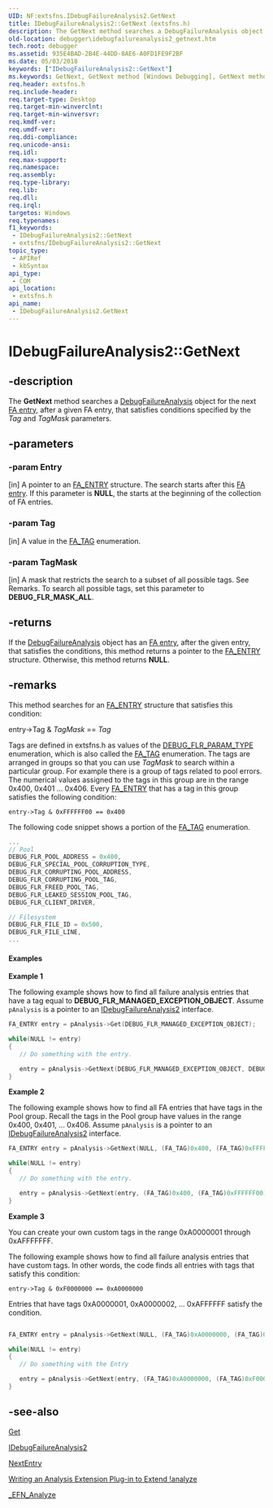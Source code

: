 ```yaml
---
UID: NF:extsfns.IDebugFailureAnalysis2.GetNext
title: IDebugFailureAnalysis2::GetNext (extsfns.h)
description: The GetNext method searches a DebugFailureAnalysis object for the next FA entry, after a given FA entry, that satisfies conditions specified by the Tag and TagMask parameters.
old-location: debugger\idebugfailureanalysis2_getnext.htm
tech.root: debugger
ms.assetid: 935E4BAD-2B4E-44DD-8AE6-A0FD1FE9F2BF
ms.date: 05/03/2018
keywords: ["IDebugFailureAnalysis2::GetNext"]
ms.keywords: GetNext, GetNext method [Windows Debugging], GetNext method [Windows Debugging],IDebugFailureAnalysis2 interface, IDebugFailureAnalysis2 interface [Windows Debugging],GetNext method, IDebugFailureAnalysis2.GetNext, IDebugFailureAnalysis2::GetNext, debugger.idebugfailureanalysis2_getnext, extsfns/IDebugFailureAnalysis2::GetNext
req.header: extsfns.h
req.include-header: 
req.target-type: Desktop
req.target-min-winverclnt: 
req.target-min-winversvr: 
req.kmdf-ver: 
req.umdf-ver: 
req.ddi-compliance: 
req.unicode-ansi: 
req.idl: 
req.max-support: 
req.namespace: 
req.assembly: 
req.type-library: 
req.lib: 
req.dll: 
req.irql: 
targetos: Windows
req.typenames: 
f1_keywords:
 - IDebugFailureAnalysis2::GetNext
 - extsfns/IDebugFailureAnalysis2::GetNext
topic_type:
 - APIRef
 - kbSyntax
api_type:
 - COM
api_location:
 - extsfns.h
api_name:
 - IDebugFailureAnalysis2.GetNext
---
```


# IDebugFailureAnalysis2::GetNext


## -description

   The <b>GetNext</b> method searches a <a href="https://docs.microsoft.com/windows-hardware/drivers/ddi/extsfns/nn-extsfns-idebugfailureanalysis2">DebugFailureAnalysis</a> object for the next <a href="https://docs.microsoft.com/windows-hardware/drivers/debugger/failure-analysis-entries">FA entry</a>, after a given FA entry, that satisfies conditions specified by the <i>Tag</i> and <i>TagMask</i> parameters.

## -parameters

### -param Entry 

[in]
A pointer to an <a href="https://docs.microsoft.com/windows-hardware/drivers/ddi/extsfns/ns-extsfns-_fa_entry">FA_ENTRY</a> structure. The search starts after this <a href="https://docs.microsoft.com/windows-hardware/drivers/debugger/failure-analysis-entries">FA entry</a>. If this parameter is <b>NULL</b>, the starts at the beginning of the collection of FA entries.

### -param Tag 

[in]
A value in the <a href="https://docs.microsoft.com/windows-hardware/drivers/debugger/writing-an-analysis-extension-to-extend--analyze">FA_TAG</a> enumeration.

### -param TagMask 

[in]
A mask that restricts the search to a subset of all possible tags. See Remarks. To search all possible tags, set this parameter to <b>DEBUG_FLR_MASK_ALL</b>.

## -returns

If the <a href="https://docs.microsoft.com/windows-hardware/drivers/ddi/extsfns/nn-extsfns-idebugfailureanalysis2">DebugFailureAnalysis</a> object has an <a href="https://docs.microsoft.com/windows-hardware/drivers/debugger/failure-analysis-entries">FA entry</a>, after the given entry, that satisfies the conditions, this method returns a pointer to the <a href="https://docs.microsoft.com/windows-hardware/drivers/ddi/extsfns/ns-extsfns-_fa_entry">FA_ENTRY</a> structure. Otherwise, this method returns <b>NULL</b>.

## -remarks

This method searches for an <a href="https://docs.microsoft.com/windows-hardware/drivers/ddi/extsfns/ns-extsfns-_fa_entry">FA_ENTRY</a> structure that satisfies this condition:

entry->Tag & <i>TagMask</i> == <i>Tag</i>

Tags are defined in extsfns.h as values of the <a href="https://docs.microsoft.com/windows-hardware/drivers/ddi/extsfns/ne-extsfns-_debug_flr_param_type">DEBUG_FLR_PARAM_TYPE</a> enumeration, which is also called the <a href="https://docs.microsoft.com/windows-hardware/drivers/debugger/writing-an-analysis-extension-to-extend--analyze">FA_TAG</a> enumeration. The tags are arranged in groups so that you can use <i>TagMask</i> to search within a particular group. For example there is a group of tags related to pool errors. The numerical values assigned to the tags in this group are in the range 0x400, 0x401 ... 0x406. Every <a href="https://docs.microsoft.com/windows-hardware/drivers/ddi/extsfns/ns-extsfns-_fa_entry">FA_ENTRY</a> that has a tag in this group satisfies the following condition:

<code>entry->Tag & 0xFFFFFF00 == 0x400</code>

The following code snippet shows a portion of the <a href="https://docs.microsoft.com/windows-hardware/drivers/debugger/writing-an-analysis-extension-to-extend--analyze">FA_TAG</a> enumeration.


```cpp
...
// Pool
DEBUG_FLR_POOL_ADDRESS = 0x400,
DEBUG_FLR_SPECIAL_POOL_CORRUPTION_TYPE,
DEBUG_FLR_CORRUPTING_POOL_ADDRESS,
DEBUG_FLR_CORRUPTING_POOL_TAG,
DEBUG_FLR_FREED_POOL_TAG,
DEBUG_FLR_LEAKED_SESSION_POOL_TAG,
DEBUG_FLR_CLIENT_DRIVER,

// Filesystem
DEBUG_FLR_FILE_ID = 0x500,
DEBUG_FLR_FILE_LINE,
...
```


#### Examples

<b>Example 1</b>

The following example shows how to find all failure analysis entries that have a tag equal to <b>DEBUG_FLR_MANAGED_EXCEPTION_OBJECT</b>. Assume <code>pAnalysis</code> is a pointer to an <a href="https://docs.microsoft.com/windows-hardware/drivers/ddi/extsfns/nn-extsfns-idebugfailureanalysis2">IDebugFailureAnalysis2</a> interface.


```cpp
FA_ENTRY entry = pAnalysis->Get(DEBUG_FLR_MANAGED_EXCEPTION_OBJECT);

while(NULL != entry)
{
   // Do something with the entry.

   entry = pAnalysis->GetNext(DEBUG_FLR_MANAGED_EXCEPTION_OBJECT, DEBUG_FLR_MASK_ALL);
}
```

<b>Example 2</b>

The following example shows how to find all FA entries that have tags in the Pool group. Recall the tags in the Pool group have values in the range 0x400, 0x401, ... 0x406. Assume <code>pAnalysis</code> is a pointer to an <a href="https://docs.microsoft.com/windows-hardware/drivers/ddi/extsfns/nn-extsfns-idebugfailureanalysis2">IDebugFailureAnalysis2</a> interface.


```cpp
FA_ENTRY entry = pAnalysis->GetNext(NULL, (FA_TAG)0x400, (FA_TAG)0xFFFFFF00);

while(NULL != entry)
{
   // Do something with the entry.

   entry = pAnalysis->GetNext(entry, (FA_TAG)0x400, (FA_TAG)0xFFFFFF00);
}
```

<b>Example 3</b>

You can create your own custom tags in the range 0xA0000001 through 0xAFFFFFFF.

The following example shows how to find all failure analysis entries that have custom tags. In other words, the code finds all entries with tags that satisfy this condition:

<code>entry->Tag & 0xF0000000 == 0xA0000000</code>

Entries that have tags 0xA0000001, 0xA0000002, ... 0xAFFFFFF satisfy the condition. 


```cpp

FA_ENTRY entry = pAnalysis->GetNext(NULL, (FA_TAG)0xA0000000, (FA_TAG)0xF0000000);

while(NULL != entry)
{
   // Do something with the Entry

   entry = pAnalysis->GetNext(entry, (FA_TAG)0xA0000000, (FA_TAG)0xF0000000);
}
```


## -see-also

<a href="https://docs.microsoft.com/windows-hardware/drivers/ddi/extsfns/nf-extsfns-idebugfailureanalysis2-get">Get</a>



<a href="https://docs.microsoft.com/windows-hardware/drivers/ddi/extsfns/nn-extsfns-idebugfailureanalysis2">IDebugFailureAnalysis2</a>



<a href="https://docs.microsoft.com/windows-hardware/drivers/ddi/extsfns/nf-extsfns-idebugfailureanalysis2-nextentry">NextEntry</a>



<a href="https://docs.microsoft.com/windows-hardware/drivers/debugger/writing-an-analysis-extension-to-extend--analyze">Writing an Analysis Extension Plug-in to Extend !analyze</a>



<a href="https://docs.microsoft.com/windows-hardware/drivers/ddi/extsfns/nc-extsfns-ext_analysis_plugin">_EFN_Analyze</a>

